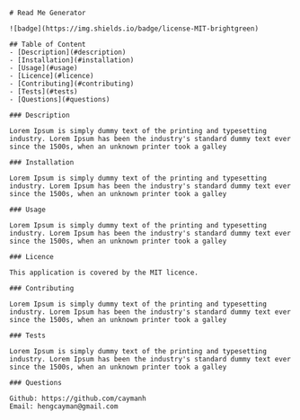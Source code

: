 
    
    # Read Me Generator

    ![badge](https://img.shields.io/badge/license-MIT-brightgreen)

    ## Table of Content
    - [Description](#description)
    - [Installation](#installation)
    - [Usage](#usage)
    - [Licence](#licence)
    - [Contributing](#contributing)
    - [Tests](#tests)
    - [Questions](#questions)
    
    ### Description
    
    Lorem Ipsum is simply dummy text of the printing and typesetting industry. Lorem Ipsum has been the industry's standard dummy text ever since the 1500s, when an unknown printer took a galley
    
    ### Installation

    Lorem Ipsum is simply dummy text of the printing and typesetting industry. Lorem Ipsum has been the industry's standard dummy text ever since the 1500s, when an unknown printer took a galley

    ### Usage

    Lorem Ipsum is simply dummy text of the printing and typesetting industry. Lorem Ipsum has been the industry's standard dummy text ever since the 1500s, when an unknown printer took a galley

    ### Licence

    This application is covered by the MIT licence.

    ### Contributing

    Lorem Ipsum is simply dummy text of the printing and typesetting industry. Lorem Ipsum has been the industry's standard dummy text ever since the 1500s, when an unknown printer took a galley

    ### Tests

    Lorem Ipsum is simply dummy text of the printing and typesetting industry. Lorem Ipsum has been the industry's standard dummy text ever since the 1500s, when an unknown printer took a galley

    ### Questions

    Github: https://github.com/caymanh
    Email: hengcayman@gmail.com
    